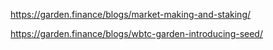

https://garden.finance/blogs/market-making-and-staking/

https://garden.finance/blogs/wbtc-garden-introducing-seed/

